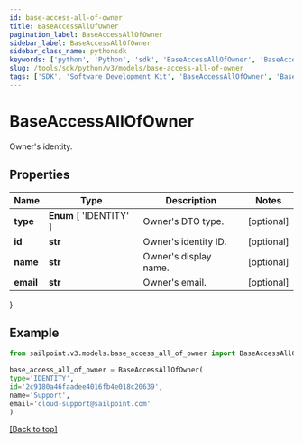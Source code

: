 ```yaml
---
id: base-access-all-of-owner
title: BaseAccessAllOfOwner
pagination_label: BaseAccessAllOfOwner
sidebar_label: BaseAccessAllOfOwner
sidebar_class_name: pythonsdk
keywords: ['python', 'Python', 'sdk', 'BaseAccessAllOfOwner', 'BaseAccessAllOfOwner'] 
slug: /tools/sdk/python/v3/models/base-access-all-of-owner
tags: ['SDK', 'Software Development Kit', 'BaseAccessAllOfOwner', 'BaseAccessAllOfOwner']
---
```


# BaseAccessAllOfOwner

Owner's identity.

## Properties

Name | Type | Description | Notes
------------ | ------------- | ------------- | -------------
**type** |  **Enum** [  'IDENTITY' ] | Owner's DTO type. | [optional] 
**id** | **str** | Owner's identity ID. | [optional] 
**name** | **str** | Owner's display name. | [optional] 
**email** | **str** | Owner's email. | [optional] 
}

## Example

```python
from sailpoint.v3.models.base_access_all_of_owner import BaseAccessAllOfOwner

base_access_all_of_owner = BaseAccessAllOfOwner(
type='IDENTITY',
id='2c9180a46faadee4016fb4e018c20639',
name='Support',
email='cloud-support@sailpoint.com'
)

```
[[Back to top]](#) 

